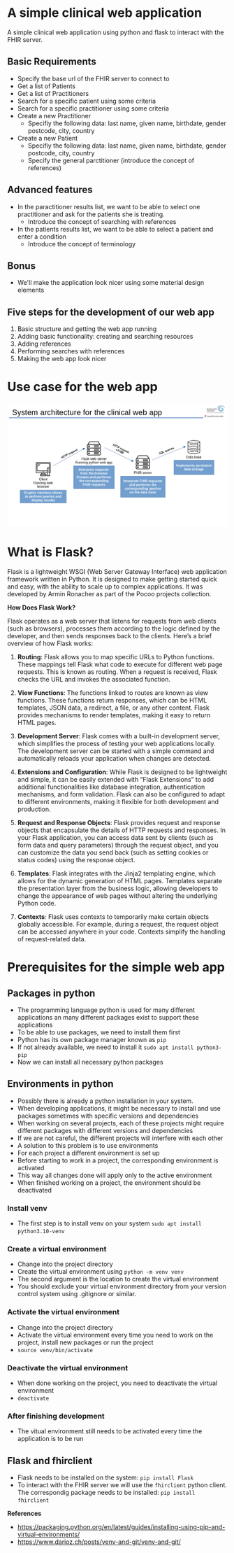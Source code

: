 # A simple clinical web application

A simple clinical web application using python and flask to interact with the FHIR server.

## Basic Requirements
+ Specify the base url of the FHIR server to connect to
+ Get a list of Patients
+ Get a list of Practitioners
+ Search for a specific patient using some criteria
+ Search for a specific practitioner using some criteria
+ Create a new Practitioner
  + Specifiy the following data: last name, given name, birthdate, gender postcode, city, country
+ Create a new Patient
  + Specifiy the following data: last name, given name, birthdate, gender postcode, city, country
  + Specify the general parctitioner (introduce the concept of references)

## Advanced features
+ In the paractitioner results list, we want to be able to select one practitioner and ask for the patients she is treating.
  + Introduce the concept of searching with references
+ In the patients results list, we want to be able to select a patient and enter a condition
  + Introduce the concept of terminology 

## Bonus
+ We'll make the application look nicer using some material design elements

## Five steps for the development of our web app
1. Basic structure and getting the web app running
2. Adding basic functionality: creating and searching resources
3. Adding references
4. Performing searches with references
5. Making the web app look nicer


# Use case for the web app

![Use case for the web app](https://github.com/rafamayo/Workshop-UPNA-2024/blob/main/assets/Scenario_web_app.png?raw=true)




# What is Flask?

Flask is a lightweight WSGI (Web Server Gateway Interface) web application framework written in Python. It is designed to make getting started quick and easy, with the ability to scale up to complex applications. It was developed by Armin Ronacher as part of the Pocoo projects collection.

**How Does Flask Work?**

Flask operates as a web server that listens for requests from web clients (such as browsers), processes them according to the logic defined by the developer, and then sends responses back to the clients. Here’s a brief overview of how Flask works:

1. **Routing**: Flask allows you to map specific URLs to Python functions. These mappings tell Flask what code to execute for different web page requests. This is known as routing. When a request is received, Flask checks the URL and invokes the associated function.

2. **View Functions**: The functions linked to routes are known as view functions. These functions return responses, which can be HTML templates, JSON data, a redirect, a file, or any other content. Flask provides mechanisms to render templates, making it easy to return HTML pages.

3. **Development Server**: Flask comes with a built-in development server, which simplifies the process of testing your web applications locally. The development server can be started with a simple command and automatically reloads your application when changes are detected.

4. **Extensions and Configuration**: While Flask is designed to be lightweight and simple, it can be easily extended with “Flask Extensions” to add additional functionalities like database integration, authentication mechanisms, and form validation. Flask can also be configured to adapt to different environments, making it flexible for both development and production.

5. **Request and Response Objects**: Flask provides request and response objects that encapsulate the details of HTTP requests and responses. In your Flask application, you can access data sent by clients (such as form data and query parameters) through the request object, and you can customize the data you send back (such as setting cookies or status codes) using the response object.

6. **Templates**: Flask integrates with the Jinja2 templating engine, which allows for the dynamic generation of HTML pages. Templates separate the presentation layer from the business logic, allowing developers to change the appearance of web pages without altering the underlying Python code.

7. **Contexts**: Flask uses contexts to temporarily make certain objects globally accessible. For example, during a request, the request object can be accessed anywhere in your code. Contexts simplify the handling of request-related data.


# Prerequisites for the simple web app

## Packages in python
+ The programming language python is used for many different applications an many different packages exist to support these applications
+ To be able to use packages, we need to install them first
+ Python has its own package manager known as `pip`
+ If not already available, we need to install it `sudo apt install python3-pip`
+ Now we can install all necessary python packages

## Environments in python
+ Possibly there is already a python installation in your system.
+ When developing applications, it might be necessary to install and use packages sometimes with specific versions and dependencies
+ When working on several projects, each of these projects might require different packages with different versions and dependencies
+ If we are not careful, the different projects will interfere with each other
+ A solution to this problem is to use environments
+ For each project a different environment is set up
+ Before starting to work in a project, the corresponding environment is activated
+ This way all changes done will apply only to the active environment
+ When finished working on a project, the environment should be deactivated

### Install venv
+ The first step is to install venv on your system `sudo apt install python3.10-venv`

### Create a virtual environment
+ Change into the project directory
+ Create the virtual environment using `python -m venv venv`
+ The second argument is the location to create the virtual environment
+ You should exclude your virtual environment directory from your version control system using .gitignore or similar.

### Activate the virtual environment
+ Change into the project directory
+ Activate the virtual environment every time you need to work on the project, install new packages or run the project
+ `source venv/bin/activate`

### Deactivate the virtual environment
+ When done working on the project, you need to deactivate the virtual environment
+ `deactivate`

### After finishing development
+ The vitual environment still needs to be activated every time the application is to be run

## Flask and fhirclient
+ Flask needs to be installed on the system: `pip install Flask`
+ To interact with the FHIR server we will use the `fhirclient` python client. The correspondig package needs to be installed: `pip install fhirclient` 



**References**

+ https://packaging.python.org/en/latest/guides/installing-using-pip-and-virtual-environments/
+ https://www.darioz.ch/posts/venv-and-git/venv-and-git/
